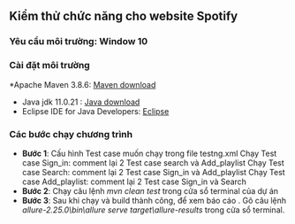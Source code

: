 ## Kiểm thử chức năng cho website Spotify
### Yêu cầu môi trường: Window 10
### Cài đặt môi trường
*Apache Maven 3.8.6: [Maven download](https://maven.apache.org/docs/3.8.6/release-notes.html)
* Java jdk 11.0.21 : [Java download](https://www.oracle.com/java/technologies/javase/11-0-21-relnotes.html)
* Eclipse IDE for Java Developers: [Eclipse](https://www.eclipse.org/downloads/packages/release/europa/winter/eclipse-ide-java-developers)

### Các bước chạy chương trình
   * **Bước 1**: Cấu hình Test case muốn chạy trong file testng.xml
       Chạy Test case Sign_in: comment lại 2 Test case search và Add_playlist
       Chạy Test case Search: comment lại 2 Test case Sign_in và Add_playlist
        Chạy Test case Add_playlist: comment lại 2 Test case Sign_in và Search
   * **Bước 2**: Chạy câu lệnh *mvn clean test* trong cửa sổ terminal của dự án
  *  **Bước 3**: Sau khi chạy và build thành công, để xem báo cáo . Gõ câu lệnh *allure-2.25.0\bin\allure serve target\allure-results* trong cửa sổ terminal.
  
  
    
